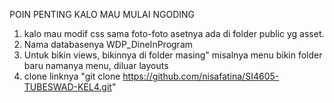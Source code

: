 POIN PENTING KALO MAU MULAI NGODING

1. kalo mau modif css sama foto-foto asetnya ada di folder public yg asset.
2. Nama databasenya WDP_DineInProgram
3. Untuk bikin views, bikinnya di folder masing" misalnya menu bikin folder baru namanya menu, diluar layouts
4. clone linknya "git clone https://github.com/nisafatina/SI4605-TUBESWAD-KEL4.git"
